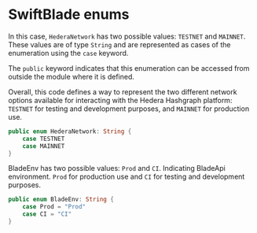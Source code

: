 # SwiftBlade enums

In this case, `HederaNetwork` has two possible values: `TESTNET` and `MAINNET`. These values are of type `String` and are represented as cases of the enumeration using the `case` keyword.

The `public` keyword indicates that this enumeration can be accessed from outside the module where it is defined.

Overall, this code defines a way to represent the two different network options available for interacting with the Hedera Hashgraph platform: `TESTNET` for testing and development purposes, and `MAINNET` for production use.

```swift
public enum HederaNetwork: String {
    case TESTNET
    case MAINNET
}
```

BladeEnv has two possible values: `Prod` and `CI`. Indicating BladeApi environment. `Prod` for production use and `CI` for testing and development purposes.

```swift
public enum BladeEnv: String {
    case Prod = "Prod"
    case CI = "CI"
}
```